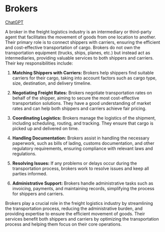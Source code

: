 # Brokers

[ChatGPT](https://chat.openai.com/share/5fd6cefe-81fd-42b9-a642-3ead19fed82a)

A broker in the freight logistics industry is an intermediary or third-party agent that facilitates the movement of goods from one location to another. Their primary role is to connect shippers with carriers, ensuring the efficient and cost-effective transportation of cargo. Brokers do not own the transportation equipment (trucks, ships, planes, etc.) but instead act as intermediaries, providing valuable services to both shippers and carriers. Their key responsibilities include:

1. **Matching Shippers with Carriers:** Brokers help shippers find suitable carriers for their cargo, taking into account factors such as cargo type, size, destination, and delivery timeline.

2. **Negotiating Freight Rates:** Brokers negotiate transportation rates on behalf of the shipper, aiming to secure the most cost-effective transportation solutions. They have a good understanding of market rates and can help both shippers and carriers achieve fair pricing.

3. **Coordinating Logistics:** Brokers manage the logistics of the shipment, including scheduling, routing, and tracking. They ensure that cargo is picked up and delivered on time.

4. **Handling Documentation:** Brokers assist in handling the necessary paperwork, such as bills of lading, customs documentation, and other regulatory requirements, ensuring compliance with relevant laws and regulations.

5. **Resolving Issues:** If any problems or delays occur during the transportation process, brokers work to resolve issues and keep all parties informed.

6. **Administrative Support:** Brokers handle administrative tasks such as invoicing, payments, and maintaining records, simplifying the process for shippers and carriers.

Brokers play a crucial role in the freight logistics industry by streamlining the transportation process, reducing the administrative burden, and providing expertise to ensure the efficient movement of goods. Their services benefit both shippers and carriers by optimizing the transportation process and helping them focus on their core operations.
